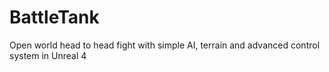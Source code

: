 # BattleTank
Open world head to head fight with simple AI, terrain and advanced control system in Unreal 4
